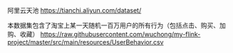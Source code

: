 阿里云天池 https://tianchi.aliyun.com/dataset/

本数据集包含了淘宝上某一天随机一百万用户的所有行为（包括点击、购买、加购、收藏）
https://raw.githubusercontent.com/wuchong/my-flink-project/master/src/main/resources/UserBehavior.csv